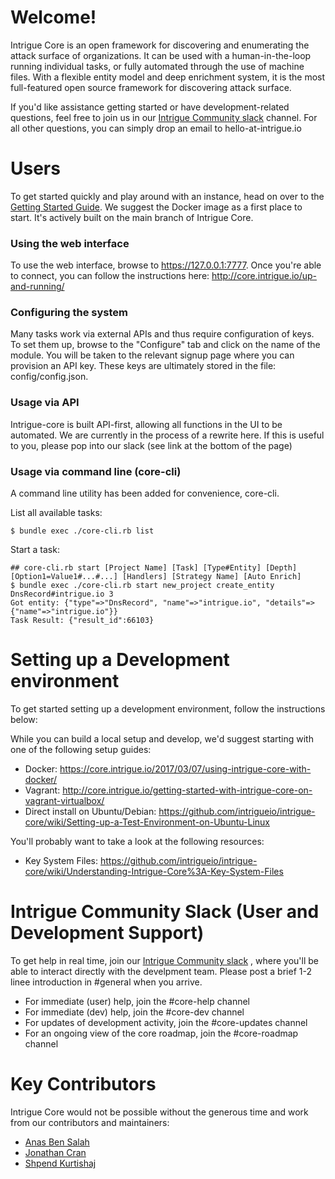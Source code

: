 # Welcome!

Intrigue Core is an open framework for discovering and enumerating the attack surface of organizations. It can be used with a human-in-the-loop running individual tasks, or fully automated through the use of machine files. With a flexible entity model and deep enrichment system, it is the most full-featured open source framework for discovering attack surface.

If you'd like assistance getting started or have development-related questions, feel free to join us in our [Intrigue Community slack](https://join.slack.com/t/intrigue-community/shared_invite/zt-fcljntms-rc1Lh_M~Q9iyaLT7d0zLIA) channel. For all other questions, you can simply drop an email to hello-at-intrigue.io

# Users

To get started quickly and play around with an instance, head on over to the [Getting Started Guide](https://core.intrigue.io/getting-started/). We suggest the Docker image as a first place to start. It's actively built on the main branch of Intrigue Core.  

### Using the web interface

To use the web interface, browse to https://127.0.0.1:7777. Once you're able to connect, you can follow the instructions here: http://core.intrigue.io/up-and-running/

### Configuring the system

Many tasks work via external APIs and thus require configuration of keys. To set them up, browse to the "Configure" tab and click on the name of the module. You will be taken to the relevant signup page where you can provision an API key. These keys are ultimately stored in the file: config/config.json.

### Usage via API

Intrigue-core is built API-first, allowing all functions in the UI to be automated. We are currently in the process of a rewrite here. If this is useful to you, please pop into our slack (see link at the bottom of the page)

### Usage via command line (core-cli)

A command line utility has been added for convenience, core-cli.

List all available tasks:
```
$ bundle exec ./core-cli.rb list
```

Start a task:
```
## core-cli.rb start [Project Name] [Task] [Type#Entity] [Depth] [Option1=Value1#...#...] [Handlers] [Strategy Name] [Auto Enrich]
$ bundle exec ./core-cli.rb start new_project create_entity DnsRecord#intrigue.io 3
Got entity: {"type"=>"DnsRecord", "name"=>"intrigue.io", "details"=>{"name"=>"intrigue.io"}}
Task Result: {"result_id":66103}
```

# Setting up a Development environment

To get started setting up a development environment, follow the instructions below:

While you can build a local setup and develop, we'd suggest starting with one of the following setup guides:

 * Docker: https://core.intrigue.io/2017/03/07/using-intrigue-core-with-docker/
 * Vagrant: http://core.intrigue.io/getting-started-with-intrigue-core-on-vagrant-virtualbox/
 * Direct install on Ubuntu/Debian: https://github.com/intrigueio/intrigue-core/wiki/Setting-up-a-Test-Environment-on-Ubuntu-Linux

You'll probably want to take a look at the following resources: 

 * Key System Files: https://github.com/intrigueio/intrigue-core/wiki/Understanding-Intrigue-Core%3A-Key-System-Files

# Intrigue Community Slack (User and Development Support)

To get help in real time, join our [Intrigue Community slack](https://join.slack.com/t/intrigue-community/shared_invite/zt-fcljntms-rc1Lh_M~Q9iyaLT7d0zLIA) , where you'll be able to interact directly with the develpment team. Please post a brief 1-2 linee introduction in #general when you arrive. 

  - For immediate (user) help, join the #core-help channel
  - For immediate (dev) help, join the #core-dev channel
  - For updates of development activity, join the #core-updates channel
  - For an ongoing view of the core roadmap, join the #core-roadmap channel

# Key Contributors

Intrigue Core would not be possible without the generous time and work from our contributors and maintainers: 
 
 * [Anas Ben Salah](https://twitter.com/bensalah_anas)
 * [Jonathan Cran](https://twitter.com/jcran)
 * [Shpend Kurtishaj](https://twitter.com/shpendk)
